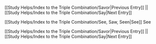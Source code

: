 [[Study Helps/Index to the Triple Combination/Savor|Previous Entry]]  ||  [[Study Helps/Index to the Triple Combination/Say|Next Entry]]

 [[Study Helps/Index to the Triple Combination/See, Saw, Seen|See]] See

[[Study Helps/Index to the Triple Combination/Savor|Previous Entry]]  ||  [[Study Helps/Index to the Triple Combination/Say|Next Entry]]